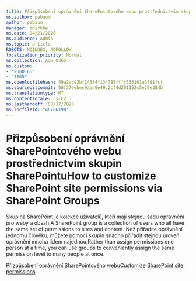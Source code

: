```yaml
---
title: Přizpůsobení oprávnění SharePointového webu prostřednictvím skupin SharePointu
ms.author: pebaum
author: pebaum
manager: mnirkhe
ms.date: 04/21/2020
ms.audience: Admin
ms.topic: article
ROBOTS: NOINDEX, NOFOLLOW
localization_priority: Normal
ms.collection: Adm_O365
ms.custom:
- "9000165"
- "3165"
ms.openlocfilehash: 49a2ac93bf146f4f134785fffc536101a3f91fcf
ms.sourcegitcommit: 90f37eebec9aaa9e49c2cf4d201152c5e20e384b
ms.translationtype: MT
ms.contentlocale: cs-CZ
ms.lasthandoff: 08/17/2020
ms.locfileid: "46786198"
---
```

# <a name="how-to-customize-sharepoint-site-permissions-via-sharepoint-groups"></a><span data-ttu-id="0e319-102">Přizpůsobení oprávnění SharePointového webu prostřednictvím skupin SharePointu</span><span class="sxs-lookup"><span data-stu-id="0e319-102">How to customize SharePoint site permissions via SharePoint Groups</span></span> 

<span data-ttu-id="0e319-103">Skupina SharePoint je kolekce uživatelů, kteří mají stejnou sadu oprávnění pro weby a obsah.</span><span class="sxs-lookup"><span data-stu-id="0e319-103">A SharePoint group is a collection of users who all have the same set of permissions to sites and content.</span></span> <span data-ttu-id="0e319-104">Než přiřadíte oprávnění jednomu člověku, můžete pomocí skupin snadno přiřadit stejnou úroveň oprávnění mnoha lidem najednou.</span><span class="sxs-lookup"><span data-stu-id="0e319-104">Rather than assign permissions one person at a time, you can use groups to conveniently assign the same permission level to many people at once.</span></span>

[<span data-ttu-id="0e319-105">Přizpůsobení oprávnění SharePointového webu</span><span class="sxs-lookup"><span data-stu-id="0e319-105">Customize SharePoint site permissions</span></span>](https://docs.microsoft.com/sharepoint/customize-sharepoint-site-permissions)
